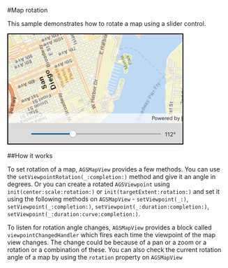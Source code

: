 #Map rotation

This sample demonstrates how to rotate a map using a slider control.


![](image1.png)

##How it works

To set rotation of a map, `AGSMapView` provides a few methods. You can use the `setViewpointRotation(_:completion:)` method and give it an angle in degrees. Or you can create a rotated `AGSViewpoint` using `init(center:scale:rotation:)` or `init(targetExtent:rotation:)` and set it using the following methods on `AGSMapView` - `setViewpoint(_:)`, `setViewpoint(_:completion:)`, `setViewpoint(_:duration:completion:)`, `setViewpoint(_:duration:curve:completion:)`.

To listen for rotation angle changes, `AGSMapView` provides a block called `viewpointChangedHandler` which fires each time the viewpoint of the map view changes. The change could be because of a pan or a zoom or a rotation or a combination of these. You can also check the current rotation angle of a map by using the `rotation` property on `AGSMapView`





